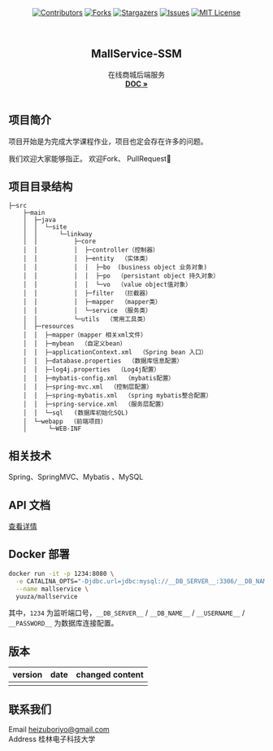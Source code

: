 <div align="center">  

[![Contributors][contributors-shield]][contributors-url]
[![Forks][forks-shield]][forks-url]
[![Stargazers][stars-shield]][stars-url]
[![Issues][issues-shield]][issues-url]
[![MIT License][license-shield]][license-url]

</div> 


<!-- PROJECT LOGO -->
<br />
<div align="center">
  <h2 align="center">MallService-SSM</h2>

  <p align="center">
    在线商城后端服务 
    <br />
    <a href="https://md.yuuza.net/8db-waSeSdW1NnyYmYZeYw"><strong>DOC »</strong></a>
    <br />
    <br />
  </p>
</div> 

## 项目简介  

项目开始是为完成大学课程作业，项目也定会存在许多的问题。  

我们欢迎大家能够指正。 欢迎Fork、 PullRequest🎉


## 项目目录结构

```
├─src
    ├─main
    │  ├─java
    │  │  └─site
    │  │      └─linkway
    │  │          ├─core
    │  │          │  ├─controller（控制器）
    │  │          │  ├─entity  （实体类）
    │  │          │  │  ├─bo  (business object 业务对象) 
    │  │          │  │  ├─po  （persistant object 持久对象）  
    │  │          │  │  └─vo  （value object值对象）
    │  │          │  ├─filter  （拦截器）
    │  │          │  ├─mapper  （mapper类）
    │  │          │  └─service （服务类）
    │  │          └─utils  （常用工具类）
    │  ├─resources
    │  │  ├─mapper（mapper 相关xml文件） 
    │  │  ├─mybean  （自定义bean）   
    │  │  ├─applicationContext.xml  （Spring bean 入口）  
    │  │  ├─database.properties  （数据库信息配置）    
    │  │  ├─log4j.properties  （Log4j配置）    
    │  │  ├─mybatis-config.xml  （mybatis配置）   
    │  │  ├─spring-mvc.xml  （控制层配置）  
    │  │  ├─spring-mybatis.xml  （spring mybatis整合配置）  
    │  │  ├─spring-service.xml  （服务层配置）    
    │  │  └─sql   (数据库初始化SQL)  
    │  └─webapp  （前端项目） 
    │      └─WEB-INF 
```

## 相关技术
Spring、SpringMVC、Mybatis 、MySQL


## API 文档
[查看详情](https://md.yuuza.net/8db-waSeSdW1NnyYmYZeYw)

## Docker 部署

```bash
docker run -it -p 1234:8080 \
  -e CATALINA_OPTS="-Djdbc.url=jdbc:mysql://__DB_SERVER__:3306/__DB_NAME__ -Djdbc.username=__USERNAME__ -Djdbc.password=__PASSWORD__" \
  --name mallservice \
  yuuza/mallservice
```

其中，`1234` 为监听端口号，`__DB_SERVER__` / `__DB_NAME__` / `__USERNAME__` / `__PASSWORD__` 为数据库连接配置。

## 版本

|  version   |  date  | changed content |  
|  ----  | ----  |----|  
|    |   |   |  

## 联系我们  
Email heizuboriyo@gmail.com   
Address 桂林电子科技大学 

<!-- MARKDOWN LINKS & IMAGES -->
<!-- https://www.markdownguide.org/basic-syntax/#reference-style-links -->
[contributors-shield]: https://img.shields.io/github/contributors/gaowanlu/MallService-SSM.svg?style=for-the-badge
[contributors-url]: https://github.com/gaowanlu/MallService-SSM/graphs/contributors
[forks-shield]: https://img.shields.io/github/forks/gaowanlu/MallService-SSM.svg?style=for-the-badge
[forks-url]: https://github.com/gaowanlu/MallService-SSM/network/members
[stars-shield]: https://img.shields.io/github/stars/gaowanlu/MallService-SSM.svg?style=for-the-badge
[stars-url]: https://github.com/gaowanlu/MallService-SSM/stargazers
[issues-shield]: https://img.shields.io/github/issues/gaowanlu/MallService-SSM.svg?style=for-the-badge
[issues-url]: https://github.com/gaowanlu/MallService-SSM/issues
[license-shield]: https://img.shields.io/github/license/gaowanlu/MallService-SSM.svg?style=for-the-badge
[license-url]: https://github.com/gaowanlu/MallService-SSM/blob/master/LICENSE.txt
